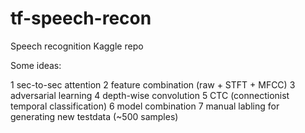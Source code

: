 # tf-speech-recon
Speech recognition Kaggle repo

Some ideas:

1 sec-to-sec attention
2 feature combination (raw + STFT + MFCC)
3 adversarial learning
4 depth-wise convolution
5 CTC (connectionist temporal classification)
6 model combination
7 manual labling for generating new testdata (~500 samples)
